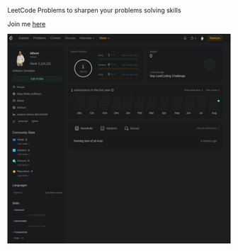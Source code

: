 LeetCode Problems to sharpen your problems solving skills

Join me [here](https://leetcode.com/Kihuni/)

![](https://github.com/kihuni/LeetCode/blob/main/Screenshot%20from%202023-08-29%2019-04-42.png)

